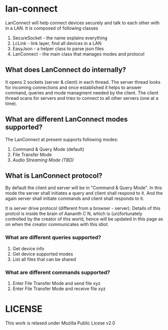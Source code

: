 # lan-connect
LanConnect will help connect devices securely and talk to each other with in a LAN.
It is composed of following classes

 1. SecureSocket - the name explains everything
 2. LcLink - link layer, find all devices in a LAN
 3. EasyJson - a helper class to parse json files
 4. LanConnect - the main class that manages modes and protocol


## What does LanConnect do internally?
It opens 2 sockets (server & client) in each thread. The server thread looks for
incoming connections and once established it helps to answer command, queries and
mode managment needed by the client. The client thread scans for servers and tries
to connect to all other servers (one at a time).


## What are different LanConnect modes supported?
The LanConnect at present supports following modes:
 1. Command & Query Mode (default)
 2. File Transfer Mode
 3. _Audio Streaming Mode (TBD)_


## What is LanConnect protocol?
By default the client and server will be in "Command & Query Mode". In this mode
the server shall initiates a query and client shall respond to it. And the again
server shall initiate commands and client shall responds to it.

It is server drive protocol (different from a browser - server). Details of this protcol
is inside the brain of Aananth C N, which is (un)fortunately controlled by the creator
of this world, hence will be updated in this page as on when the creator communicates
with this idiot.


### What are different queries supported?
 1. Get device info
 2. Get device supported modes
 3. List all files that can be shared

### What are different commands supported?
 1. Enter File Transfer Mode and send file xyz
 2. Enter File Transfer Mode and receive file xyz


# LICENSE
This work is relased under Mozilla Public Licese v2.0
